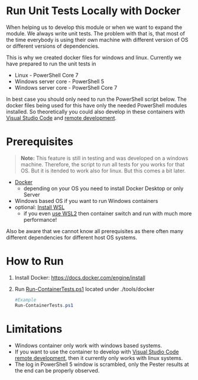 # Run Unit Tests Locally with Docker

When helping us to develop this module or when we want to expand the module. We always write unit tests. The problem with that is, that most of the time everybody is using their own machine with different version of OS or different versions of dependencies.

This is why we created docker files for windows and linux. Currently we have prepared to run the unit tests in

* Linux - PowerShell Core 7
* Windows server core - PowerShell 5
* Windows server core - PowerShell Core 7

In best case you should only need to run the PowerShell script below. The docker files being used for this have only the needed PowerShell modules installed. So theoretically you could also develop in these containers with [Visual Studio Code](https://code.visualstudio.com/?wt.mc_id=DX_841432&WT.mc_id=github-github-dbrown) and [remote development](https://code.visualstudio.com/docs/remote/remote-overview?WT.mc_id=github-github-dbrown).

# Prerequisites

> **Note:** This feature is still in testing and was developed on a windows machine. Therefore,  the script to run all tests for you works for that OS. But it is itended to work also for linux. But this comes a bit later.

* [Docker](https://docs.docker.com/engine/install/)
   * depending on your OS you need to install Docker Desktop or only Server
* Windows based OS if you want to run Windows containers
* optional: [Install WSL](https://code.visualstudio.com/docs/remote/wsl#_installation)
   * if you even [use WSL2](https://docs.microsoft.com/en-us/windows/wsl/install-win10#update-to-wsl-2) then container switch and run with much more performance!

Also be aware that we cannot know all prerequisites as there often many different dependencies for different host OS systems.

# How to Run

1. Install Docker: https://docs.docker.com/engine/install
2. Run [Run-ContainerTests.ps1](Run-ContainerTests.ps1) located under ./tools/docker

   ```PowerShell
   #Example
   Run-ContainerTests.ps1
   ```

# Limitations

* Windows container only work with windows based systems.
* If you want to use the container to develop with [Visual Studio Code](https://code.visualstudio.com/?wt.mc_id=DX_841432&WT.mc_id=github-github-dbrown) [remote development](https://code.visualstudio.com/docs/remote/remote-overview?WT.mc_id=github-github-dbrown), then it currently only works with linux systems.
* The log in PowerShell 5 window is scrambled, only the Pester results at the end can be properly observed.